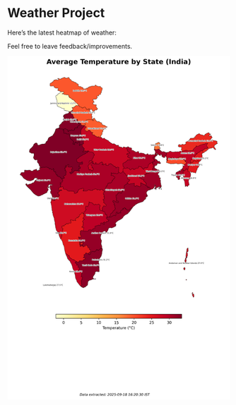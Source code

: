 # Weather Project

Here’s the latest heatmap of weather:

Feel free to leave feedback/improvements.

![India Heatmap](docs/assets/india_heatmap.png?v=CBE3F9)
